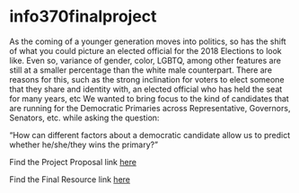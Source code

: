 # info370finalproject

As the coming of a younger generation moves into politics, so has the shift of what you could picture an elected official for the 2018 Elections to look like. Even so, variance of gender, color, LGBTQ, among other features are still at a smaller percentage than the white male counterpart. There are reasons for this, such as the strong inclination for voters to elect someone that they share and identity with, an elected official who has held the seat for many years, etc We wanted to bring focus to the kind of candidates that are running for the Democratic Primaries across Representative, Governors, Senators, etc. while asking the question:

“How can different factors about a democratic candidate allow us to predict whether he/she/they wins the primary?”


Find the Project Proposal link [here](https://shannongatta1.github.io/info370finalproject/)

Find the Final Resource link [here](https://sgatta.shinyapps.io/final_resource/)